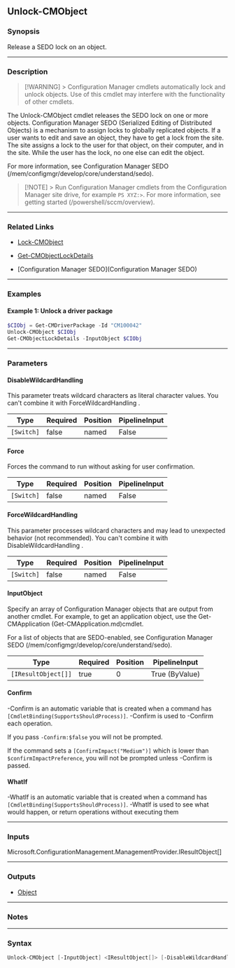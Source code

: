 Unlock-CMObject
---------------




### Synopsis
Release a SEDO lock on an object.



---


### Description

> [!WARNING] > Configuration Manager cmdlets automatically lock and unlock objects. Use of this cmdlet may interfere with the functionality of other cmdlets.



The Unlock-CMObject cmdlet releases the SEDO lock on one or more objects. Configuration Manager SEDO (Serialized Editing of Distributed Objects) is a mechanism to assign locks to globally replicated objects. If a user wants to edit and save an object, they have to get a lock from the site. The site assigns a lock to the user for that object, on their computer, and in the site. While the user has the lock, no one else can edit the object.



For more information, see Configuration Manager SEDO (/mem/configmgr/develop/core/understand/sedo).



> [!NOTE] > Run Configuration Manager cmdlets from the Configuration Manager site drive, for example `PS XYZ:>`. For more information, see getting started (/powershell/sccm/overview).



---


### Related Links
* [Lock-CMObject](Lock-CMObject)



* [Get-CMObjectLockDetails](Get-CMObjectLockDetails)



* [Configuration Manager SEDO](Configuration Manager SEDO)





---


### Examples
#### Example 1: Unlock a driver package
```PowerShell
$CIObj = Get-CMDriverPackage -Id "CM100042"
Unlock-CMObject $CIObj
Get-CMObjectLockDetails -InputObject $CIObj
```



---


### Parameters
#### **DisableWildcardHandling**

This parameter treats wildcard characters as literal character values. You can't combine it with ForceWildcardHandling .






|Type      |Required|Position|PipelineInput|
|----------|--------|--------|-------------|
|`[Switch]`|false   |named   |False        |



#### **Force**

Forces the command to run without asking for user confirmation.






|Type      |Required|Position|PipelineInput|
|----------|--------|--------|-------------|
|`[Switch]`|false   |named   |False        |



#### **ForceWildcardHandling**

This parameter processes wildcard characters and may lead to unexpected behavior (not recommended). You can't combine it with DisableWildcardHandling .






|Type      |Required|Position|PipelineInput|
|----------|--------|--------|-------------|
|`[Switch]`|false   |named   |False        |



#### **InputObject**

Specify an array of Configuration Manager objects that are output from another cmdlet. For example, to get an application object, use the Get-CMApplication (Get-CMApplication.md)cmdlet.


For a list of objects that are SEDO-enabled, see Configuration Manager SEDO (/mem/configmgr/develop/core/understand/sedo).






|Type               |Required|Position|PipelineInput |
|-------------------|--------|--------|--------------|
|`[IResultObject[]]`|true    |0       |True (ByValue)|



#### **Confirm**
-Confirm is an automatic variable that is created when a command has ```[CmdletBinding(SupportsShouldProcess)]```.
-Confirm is used to -Confirm each operation.

If you pass ```-Confirm:$false``` you will not be prompted.


If the command sets a ```[ConfirmImpact("Medium")]``` which is lower than ```$confirmImpactPreference```, you will not be prompted unless -Confirm is passed.

#### **WhatIf**
-WhatIf is an automatic variable that is created when a command has ```[CmdletBinding(SupportsShouldProcess)]```.
-WhatIf is used to see what would happen, or return operations without executing them


---


### Inputs
Microsoft.ConfigurationManagement.ManagementProvider.IResultObject[]





---


### Outputs
* [Object](https://learn.microsoft.com/en-us/dotnet/api/System.Object)






---


### Notes




---


### Syntax
```PowerShell
Unlock-CMObject [-InputObject] <IResultObject[]> [-DisableWildcardHandling] [-Force] [-ForceWildcardHandling] [-Confirm] [-WhatIf] [<CommonParameters>]
```
